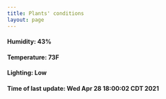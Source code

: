 ```yaml
---
title: Plants' conditions
layout: page
---
```



#### Humidity: 43%
#### Temperature: 73F
#### Lighting: Low
#### Time of last update: Wed Apr 28 18:00:02 CDT 2021
